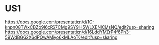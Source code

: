 # US1
https://docs.google.com/presentation/d/1C-knpn08TWxCBZo9l6cR67CMg9SY9iH5WLXENlCMsNQ/edit?usp=sharing 
https://docs.google.com/presentation/d/16LddYMZrP4f6Ph3-59WdBGG2X6dPQwAMiyo6kMLAoT0/edit?usp=sharing 
